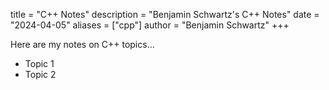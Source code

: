 title = "C++ Notes"
description = "Benjamin Schwartz's C++ Notes"
date = "2024-04-05"
aliases = ["cpp"]
author = "Benjamin Schwartz"
+++

Here are my notes on C++ topics...
- Topic 1 
- Topic 2 


